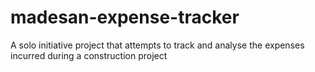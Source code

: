 # madesan-expense-tracker
A solo initiative project that attempts to track and analyse the expenses incurred during a construction project
